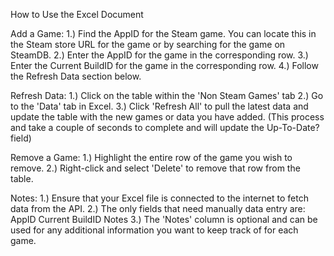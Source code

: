 How to Use the Excel Document

Add a Game:
1.) Find the AppID for the Steam game. You can locate this in the Steam store URL for the game or by searching for the game on SteamDB.
2.) Enter the AppID for the game in the corresponding row.
3.) Enter the Current BuildID for the game in the corresponding row.
4.) Follow the Refresh Data section below.

Refresh Data:
1.) Click on the table within the 'Non Steam Games' tab
2.) Go to the 'Data' tab in Excel.
3.) Click 'Refresh All' to pull the latest data and update the table with the new games or data you have added. (This process and take a couple of seconds to complete and will update the Up-To-Date? field)

Remove a Game:
1.) Highlight the entire row of the game you wish to remove.
2.) Right-click and select 'Delete' to remove that row from the table.

Notes:
1.) Ensure that your Excel file is connected to the internet to fetch data from the API.
2.)  The only fields that need manually data entry are:
AppID
Current BuildID
Notes
3.) The 'Notes' column is optional and can be used for any additional information you want to keep track of for each game.
